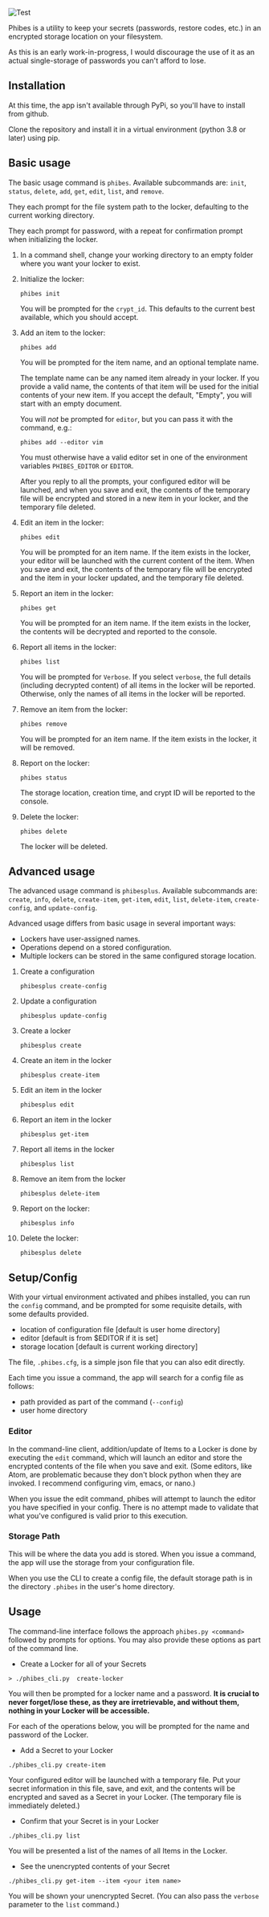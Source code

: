 ![Test](https://github.com/GlenRSmith/Phibes/workflows/Test/badge.svg)

Phibes is a utility to keep your secrets (passwords, restore codes, etc.) in an encrypted storage location on your filesystem.

As this is an early work-in-progress, I would discourage the use of it as an actual single-storage of passwords you can't afford to lose.

## Installation

At this time, the app isn't available through PyPi, so you'll have to install from github.

Clone the repository and install it in a virtual environment (python 3.8 or later) using pip.

## Basic usage

The basic usage command is `phibes`. Available subcommands are: `init`, `status`, `delete`, `add`, `get`, `edit`, `list`, and `remove`.

They each prompt for the file system path to the locker, defaulting to the current working directory.

They each prompt for password, with a repeat for confirmation prompt when initializing the locker.

1. In a command shell, change your working directory to an empty folder where you want your locker to exist.

1. Initialize the locker:

    `phibes init`

    You will be prompted for the `crypt_id`. This defaults to the current best available, which you should accept.

1. Add an item to the locker:

    `phibes add`

    You will be prompted for the item name, and an optional template name.

    The template name can be any named item already in your locker. If you provide a valid name, the contents of that item will be used for the initial contents of your new item. If you accept the default, "Empty", you will start with an empty document.

    You will _not_ be prompted for `editor`, but you can pass it with the command, e.g.:

    `phibes add --editor vim`
   
    You must otherwise have a valid editor set in one of the environment variables `PHIBES_EDITOR` or `EDITOR`.
   
    After you reply to all the prompts, your configured editor will be launched, and when you save and exit, the contents of the temporary file will be encrypted and stored in a new item in your locker, and the temporary file deleted.

1. Edit an item in the locker:

   `phibes edit`

    You will be prompted for an item name. If the item exists in the locker, your editor will be launched with the current content of the item. When you save and exit, the contents of the temporary file will be encrypted and the item in your locker updated, and the temporary file deleted.

1. Report an item in the locker:

   `phibes get`

    You will be prompted for an item name. If the item exists in the locker, the contents will be decrypted and reported to the console.

1. Report all items in the locker:

   `phibes list`

    You will be prompted for `Verbose`. If you select `verbose`, the full details (including decrypted content) of all items in the locker will be reported. Otherwise, only the names of all items in the locker will be reported.
   
1. Remove an item from the locker:

   `phibes remove`

    You will be prompted for an item name. If the item exists in the locker, it will be removed.

1. Report on the locker:

   `phibes status`

    The storage location, creation time, and crypt ID will be reported to the console.

1. Delete the locker:

   `phibes delete`

    The locker will be deleted.

## Advanced usage

The advanced usage command is `phibesplus`. Available subcommands are: `create`, `info`, `delete`, `create-item`, `get-item`, `edit`, `list`, `delete-item`, `create-config`, and `update-config`.

Advanced usage differs from basic usage in several important ways:
 - Lockers have user-assigned names.
 - Operations depend on a stored configuration.
 - Multiple lockers can be stored in the same configured storage location.

1. Create a configuration

   `phibesplus create-config`

1. Update a configuration

   `phibesplus update-config`

1. Create a locker

   `phibesplus create`

1. Create an item in the locker

   `phibesplus create-item`

1. Edit an item in the locker

   `phibesplus edit`

1. Report an item in the locker

   `phibesplus get-item`

1. Report all items in the locker

   `phibesplus list`

1. Remove an item from the locker

   `phibesplus delete-item`

1. Report on the locker:

   `phibesplus info`

1. Delete the locker:

   `phibesplus delete`


## Setup/Config

With your virtual environment activated and phibes installed, you can run the `config` command, and be prompted for some requisite details, with some defaults provided.

- location of configuration file [default is user home directory]
- editor [default is from $EDITOR if it is set]
- storage location [default is current working directory]

The file, `.phibes.cfg`, is a simple json file that you can also edit directly.

Each time you issue a command, the app will search for a config file as follows:

- path provided as part of the command (`--config`)
- user home directory

### Editor

In the command-line client, addition/update of Items to a Locker is done by executing the `edit` command, which will launch an editor and store the encrypted contents of the file when you save and exit. (Some editors, like Atom, are problematic because they don't block python when they are invoked. I recommend configuring vim, emacs, or nano.)

When you issue the edit command, phibes will attempt to launch the editor you have specified in your config.
There is no attempt made to validate that what you've configured is valid prior to this execution.

### Storage Path

This will be where the data you add is stored.
When you issue a command, the app will use the storage from your configuration file.

When you use the CLI to create a config file, the default storage path is in the directory `.phibes` in the user's home directory.

## Usage

The command-line interface follows the approach `phibes.py <command>` followed by prompts for options. You may also provide these options as part of the command line.

- Create a Locker for all of your Secrets

```
> ./phibes_cli.py  create-locker
```

You will then be prompted for a locker name and a password.
**It is crucial to never forget/lose these, as they are irretrievable, and without them, nothing in your Locker will be accessible.**

For each of the operations below, you will be prompted for the name and password of the Locker.

- Add a Secret to your Locker

```
./phibes_cli.py create-item
```
Your configured editor will be launched with a temporary file.
Put your secret information in this file, save, and exit, and the contents will be encrypted and saved as a Secret in your Locker.
(The temporary file is immediately deleted.)

- Confirm that your Secret is in your Locker
```
./phibes_cli.py list
```
You will be presented a list of the names of all Items in the Locker.

- See the unencrypted contents of your Secret
```
./phibes_cli.py get-item --item <your item name>
```
You will be shown your unencrypted Secret. (You can also pass the `verbose` parameter to the `list` command.)
